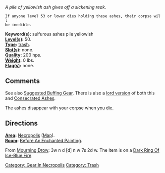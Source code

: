 *A pile of yellowish ash gives off a sickening reak.*

`If anyone level 53 or lower dies holding these ashes, their corpse will`  
`be inedible.`

**Keyword(s):** sulfurous ashes pile yellowish  
**[Level(s)](Object_Level.md "wikilink"):** 50.  
**[Type](:Category:_Object_Types.md "wikilink"):**
[trash](:Category:_Trash.md "wikilink").  
**[Slot(s)](Object_Slots.md "wikilink"):** none.  
**[Quality](Object_Quality.md "wikilink"):** 200 hps.  
**[Weight](Object_Weight.md "wikilink"):** 0 lbs.  
**[Flag(s)](:Category:_Object_Flags.md "wikilink"):** none.  

## Comments

See also [Suggested Buffing
Gear](Suggested_Spellcasting_Gear#Suggested_Buffing_Gear.md "wikilink").
There is also a [ lord version](Sulfurous_Ashes_(Lord).md "wikilink") of
both this and [Consecrated Ashes](Consecrated_Ashes "wikilink").

The ashes disappear with your corpse when you die.

## Directions

**[Area](:Category:_Areas.md "wikilink"):**
[Necropolis](:Category:Necropolis.md "wikilink")
([Map](Necropolis_Map.md "wikilink")).  
**[Room](:Category:Rooms.md "wikilink"):** [Before An Enchanted
Painting](Before_An_Enchanted_Painting_(Necropolis).md "wikilink").

From [Mourning Drow](Mourning_Drow "wikilink"): 3w n d \[d\] n w 7s 2d
w. The item is on a [Dark Ring Of Ice-Blue
Fire](Dark_Ring_Of_Ice-Blue_Fire "wikilink").

[Category: Gear In Necropolis](Category:_Gear_In_Necropolis "wikilink")
[Category: Trash](Category:_Trash "wikilink")
